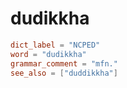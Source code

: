# dudikkha

``` toml
dict_label = "NCPED"
word = "dudikkha"
grammar_comment = "mfn."
see_also = ["duddikkha"]
```


